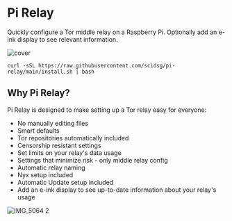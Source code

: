 # Pi Relay

 Quickly configure a Tor middle relay on a Raspberry Pi. Optionally add an e-ink display to see relevant information.
 
 ![cover](https://github.com/scidsg/pi-relay/assets/28545431/9a98e046-0d3d-4070-81de-14d754c4b4ed)

 ```
 curl -sSL https://raw.githubusercontent.com/scidsg/pi-relay/main/install.sh | bash
 ```

## Why Pi Relay?

Pi Relay is designed to make setting up a Tor relay easy for everyone:

* No manually editing files
* Smart defaults
* Tor repositories automatically included
* Censorship resistant settings
* Set limits on your relay's data usage
* Settings that minimize risk - only middle relay config
* Automatic relay naming
* Nyx setup included
* Automatic Update setup included
* Add an e-ink display to see up-to-date information about your relay's usage

![IMG_5064 2](https://github.com/scidsg/relay-pi/assets/28545431/f2051475-0191-416b-9522-2f9e18cfba44)
